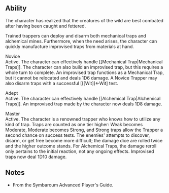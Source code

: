 ## Ability
The character has realized that the creatures of the wild are best combated after having been caught and fettered.

Trained trappers can deploy and disarm both mechanical traps and alchemical mines. Furthermore, when the need arises, the character can quickly manufacture improvised traps from materials at hand.

Novice<br>Active. The character can effectively handle [[Mechanical Trap|Mechanical Traps]]. The character can also build an improvised trap, but this requires a whole turn to complete. An improvised trap functions as a Mechanical Trap, but it cannot be relocated and deals 1D6 damage. A Novice Trapper may also disarm traps with a successful \[[[Wit]]←Wit] test.

Adept<br>Active. The character can effectively handle [[Alchemical Trap|Alchemical Traps]]. An improvised trap made by the character now deals 1D8 damage.

Master<br>Active. The character is a renowned trapper who knows how to utilize any kind of trap. Traps are counted as one tier higher: Weak becomes Moderate, Moderate becomes Strong, and Strong traps allow the Trapper a second chance on success tests. The enemies' attempts to discover, disarm, or get free become more difficult; the damage dice are rolled twice and the higher outcome stands. For Alchemical Traps, the damage reroll only pertains to the initial reaction, not any ongoing effects. Improvised traps now deal 1D10 damage.
## Notes
* From the Symbaroum Advanced Player's Guide.